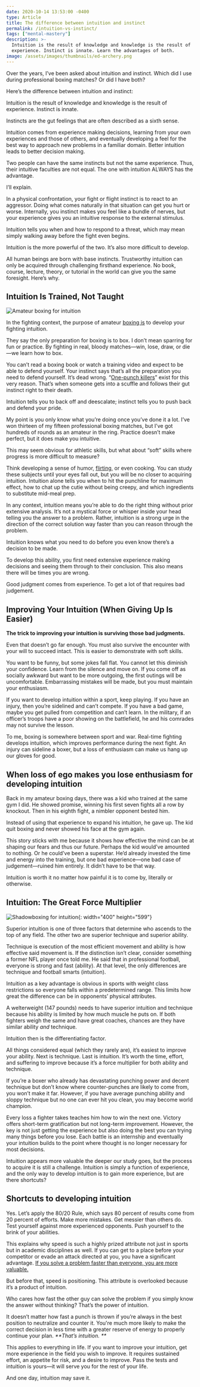 ```yaml
---
date: 2020-10-14 13:53:00 -0400
type: Article
title: The difference between intuition and instinct
permalink: /intuition-vs-instinct/
tags: ["mental-mastery"]
description: >-
  Intuition is the result of knowledge and knowledge is the result of
  experience. Instinct is innate. Learn the advantages of both.
image: /assets/images/thumbnails/ed-archery.png
---
```

Over the years, I’ve been asked about intuition and instinct. Which did I use during professional boxing matches? Or did I have both?

Here’s the difference between intuition and instinct:

Intuition is the result of knowledge and knowledge is the result of experience. Instinct is innate.

Instincts are the gut feelings that are often described as a sixth sense.

Intuition comes from experience making decisions, learning from your own experiences and those of others, and eventually developing a feel for the best way to approach new problems in a familiar domain. Better intuition leads to better decision making.

Two people can have the same instincts but not the same experience. Thus, their intuitive faculties are not equal. The one with intuition ALWAYS has the advantage.

I’ll explain.

In a physical confrontation, your fight or flight instinct is to react to an aggressor. Doing what comes naturally in that situation can get you hurt or worse. Internally, you instinct makes you feel like a bundle of nerves, but your experience gives you an intuitive response to the external stimulus.

Intuition tells you when and how to respond to a threat, which may mean simply walking away before the fight even begins.

Intuition is the more powerful of the two. It’s also more difficult to develop.

All human beings are born with base instincts. Trustworthy intuition can only be acquired through challenging firsthand experience. No book, course, lecture, theory, or tutorial in the world can give you the same foresight. Here’s why.

## Intuition Is Trained, Not Taught

![Amateur boxing for intuition](/assets/images/posts/ed-amateur-fight-corner.jpg "Me in 2011 getting coached in between the rounds of an amateur boxing match")

In the fighting context, the purpose of amateur [boxing is](/boxing-benefits/) to develop your fighting intuition.

They say the only preparation for boxing is to box. I don’t mean sparring for fun or practice. By fighting in real, bloody matches—win, lose, draw, or die—we learn how to box.

You can’t read a boxing book or watch a training video and expect to be able to defend yourself. Your instinct says that’s all the preparation you need to defend yourself. It’s dead wrong. “[One-punch killers](https://www.bbc.com/news/uk-38992393)” exist for this very reason. That’s when someone gets into a scuffle and follows their gut instinct right to their death.

Intuition tells you to back off and deescalate; instinct tells you to push back and defend your pride.

My point is you only know what you’re doing once you’ve done it a lot. I’ve won thirteen of my fifteen professional boxing matches, but I’ve got hundreds of rounds as an amateur in the ring. Practice doesn’t make perfect, but it does make you intuitive.

This may seem obvious for athletic skills, but what about “soft” skills where progress is more difficult to measure?

Think developing a sense of humor, [flirting](/how-to-start-a-conversation/), or even cooking. You can study these subjects until your eyes fall out, but you will be no closer to acquiring intuition. Intuition alone tells you when to hit the punchline for maximum effect, how to chat up the cutie without being creepy, and which ingredients to substitute mid-meal prep.

In any context, intuition means you’re able to do the right thing without prior extensive analysis. It’s not a mystical force or whisper inside your head telling you the answer to a problem. Rather, intuition is a strong urge in the direction of the correct solution way faster than you can reason through the problem.

Intuition knows what you need to do before you even know there’s a decision to be made.

To develop this ability, you first need extensive experience making decisions and seeing them through to their conclusion. This also means there will be times you are wrong.

Good judgment comes from experience. To get a lot of that requires bad judgement.

## Improving Your Intuition (When Giving Up Is Easier)

**The trick to improving your intuition is surviving those bad judgments.**

Even that doesn’t go far enough. You must also survive the encounter with your will to succeed intact. This is easier to demonstrate with soft skills.

You want to be funny, but some jokes fall flat. You cannot let this diminish your confidence. Learn from the silence and move on. If you come off as socially awkward but want to be more outgoing, the first outings will be uncomfortable. Embarrassing mistakes will be made, but you must maintain your enthusiasm.

If you want to develop intuition within a sport, keep playing. If you have an injury, then you’re sidelined and can’t compete. If you have a bad game, maybe you get pulled from competition and can’t learn. In the military, if an officer’s troops have a poor showing on the battlefield, he and his comrades may not survive the lesson.

To me, boxing is somewhere between sport and war. Real-time fighting develops intuition, which improves performance during the next fight. An injury can sideline a boxer, but a loss of enthusiasm can make us hang up our gloves for good.

## When loss of ego makes you lose enthusiasm for developing intuition

Back in my amateur boxing days, there was a kid who trained at the same gym I did. He showed promise, winning his first seven fights all a row by knockout. Then in his eighth fight, a nimbler opponent bested him.

Instead of using that experience to expand his intuition, he gave up. The kid quit boxing and never showed his face at the gym again.

This story sticks with me because it shows how effective the mind can be at shaping our fears and thus our future. Perhaps the kid would’ve amounted to nothing. Or he could’ve been a superstar. He’d already invested the time and energy into the training, but one bad experience—one bad case of judgement—ruined him entirely. It didn’t have to be that way.

Intuition is worth it no matter how painful it is to come by, literally or otherwise.

## Intuition: The Great Force Multiplier

![Shadowboxing for intuition](/assets/images/posts/blackandwhiteboxing.jpg "Shadowboxing for intuition"){: width="400" height="599"}

Superior intuition is one of three factors that determine who ascends to the top of any field. The other two are superior technique and superior ability.

Technique is execution of the most efficient movement and ability is how effective said movement is. If the distinction isn’t clear, consider something a former NFL player once told me. He said that in professional football, everyone is strong and fast (ability). At that level, the only differences are technique and football smarts (intuition).

Intuition as a key advantage is obvious in sports with weight class restrictions so everyone falls within a predetermined range. This limits how great the difference can be in opponents’ physical attributes.

A welterweight (147 pounds) needs to have superior intuition and technique because his ability is limited by how much muscle he puts on. If both fighters weigh the same and have great coaches, chances are they have similar ability *and* technique.

Intuition then is the differentiating factor.

All things considered equal (which they rarely are), it’s easiest to improve your ability. Next is technique. Last is intuition. It’s worth the time, effort, and suffering to improve because it’s a force multiplier for both ability and technique.

If you’re a boxer who already has devastating punching power and decent technique but don’t know where counter-punches are likely to come from, you won’t make it far. However, if you have average punching ability and sloppy technique but no one can ever hit you clean, you may become world champion.

Every loss a fighter takes teaches him how to win the next one. Victory offers short-term gratification but not long-term improvement. However, the key is not just getting the experience but also doing the best you can trying many things before you lose. Each battle is an internship and eventually your intuition builds to the point where thought is no longer necessary for most decisions.

Intuition appears more valuable the deeper our study goes, but the process to acquire it is still a challenge. Intuition is simply a function of experience, and the only way to develop intuition is to gain more experience, but are there shortcuts?

## Shortcuts to developing intuition

Yes. Let’s apply the 80/20 Rule, which says 80 percent of results come from 20 percent of efforts. Make more mistakes. Get messier than others do. Test yourself against more experienced opponents. Push yourself to the brink of your abilities.

This explains why speed is such a highly prized attribute not just in sports but in academic disciplines as well. If you can get to a place before your competitor or evade an attack directed at you, you have a significant advantage. [If you solve a problem faster than everyone, you are more valuable.](/problem-solving-process/)

But before that, speed is positioning. This attribute is overlooked because it’s a product of intuition.

Who cares how fast the other guy can solve the problem if you simply know the answer without thinking? That’s the power of intuition.

It doesn’t matter how fast a punch is thrown if you’re always in the best position to neutralize and counter it. You're much more likely to make the correct decision in less time with a greater reserve of energy to properly continue your plan. *\*\*That’s intuition. \*\**

This applies to everything in life. If you want to improve your intuition, get more experience in the field you wish to improve. It requires sustained effort, an appetite for risk, and a desire to improve. Pass the tests and intuition is yours—it will serve you for the rest of your life.

And one day, intuition may save it.
